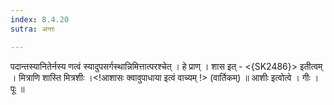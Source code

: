 ```yaml
---
index: 8.4.20
sutra: अन्तः

---
```

 पदान्तस्यानितेर्नस्य णत्वं स्यादुपसर्गस्थान्निमित्तात्परश्चेत् । हे प्राण् । शास इत् -  <{SK2486}> इतीत्वम् । मित्राणि शास्ति मित्रशीः ।<!आशासः क्वावुपाधाया इत्वं वाच्यम् !> (वार्तिकम्) ॥ आशीः इत्वोत्वे । गीः । पूः ॥
